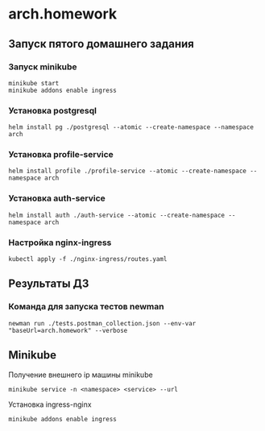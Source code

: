 # arch.homework

## Запуск пятого домашнего задания

### Запуск minikube

```
minikube start
minikube addons enable ingress
```

### Установка postgresql

```
helm install pg ./postgresql --atomic --create-namespace --namespace arch
```

### Установка profile-service

```
helm install profile ./profile-service --atomic --create-namespace --namespace arch
```

### Установка auth-service

```
helm install auth ./auth-service --atomic --create-namespace --namespace arch
```

### Настройка nginx-ingress

```
kubectl apply -f ./nginx-ingress/routes.yaml
```

## Результаты ДЗ

### Команда для запуска тестов newman

```
newman run ./tests.postman_collection.json --env-var "baseUrl=arch.homework" --verbose
```

## Minikube

Получение внешнего ip машины minikube
```
minikube service -n <namespace> <service> --url
```

Установка ingress-nginx
```
minikube addons enable ingress
```


